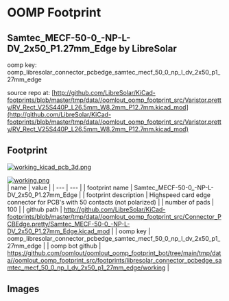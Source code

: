 # OOMP Footprint  
## Samtec_MECF-50-0_-NP-L-DV_2x50_P1.27mm_Edge  by LibreSolar  
  
oomp key: oomp_libresolar_connector_pcbedge_samtec_mecf_50_0_np_l_dv_2x50_p1_27mm_edge  
  
source repo at: [http://github.com/LibreSolar/KiCad-footprints/blob/master/tmp/data//oomlout_oomp_footprint_src/Varistor.pretty/RV_Rect_V25S440P_L26.5mm_W8.2mm_P12.7mm.kicad_mod](http://github.com/LibreSolar/KiCad-footprints/blob/master/tmp/data//oomlout_oomp_footprint_src/Varistor.pretty/RV_Rect_V25S440P_L26.5mm_W8.2mm_P12.7mm.kicad_mod)  
## Footprint  
  
[![working_kicad_pcb_3d.png](working_kicad_pcb_3d_600.png)](working_kicad_pcb_3d.png)  
  
[![working.png](working_600.png)](working.png)  
| name | value | 
| --- | --- | 
| footprint name | Samtec_MECF-50-0_-NP-L-DV_2x50_P1.27mm_Edge | 
| footprint description | Highspeed card edge connector for PCB's with 50 contacts (not polarized) | 
| number of pads | 100 | 
| github path | http://github.com/LibreSolar/KiCad-footprints/blob/master/tmp/data//oomlout_oomp_footprint_src/Connector_PCBEdge.pretty/Samtec_MECF-50-0_-NP-L-DV_2x50_P1.27mm_Edge.kicad_mod | 
| oomp key | oomp_libresolar_connector_pcbedge_samtec_mecf_50_0_np_l_dv_2x50_p1_27mm_edge | 
| oomp bot github | https://github.com/oomlout/oomlout_oomp_footprint_bot/tree/main/tmp/data//oomlout_oomp_footprint_src/footprints/libresolar_connector_pcbedge_samtec_mecf_50_0_np_l_dv_2x50_p1_27mm_edge/working | 
## Images  
